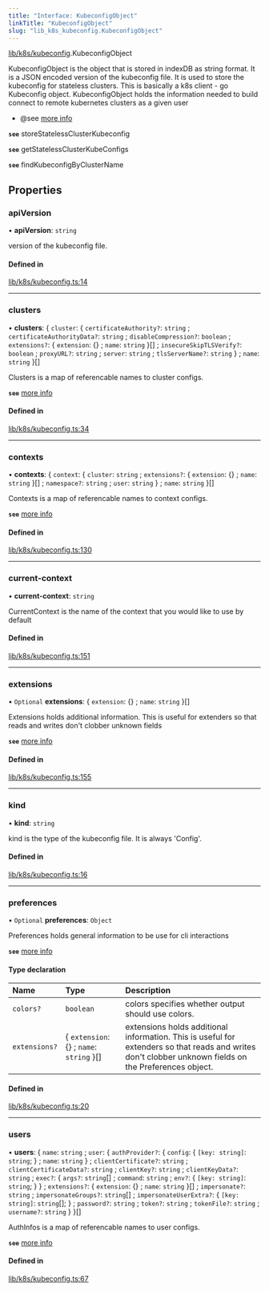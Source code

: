```yaml
---
title: "Interface: KubeconfigObject"
linkTitle: "KubeconfigObject"
slug: "lib_k8s_kubeconfig.KubeconfigObject"
---
```


[lib/k8s/kubeconfig](../modules/lib_k8s_kubeconfig.md).KubeconfigObject

KubeconfigObject is the object that is stored in indexDB as string format.
It is a JSON encoded version of the kubeconfig file.
It is used to store the kubeconfig for stateless clusters.
This is basically a k8s client - go Kubeconfig object.
KubeconfigObject holds the information needed to build connect to remote kubernetes clusters as a given user
* @see [more info](https://kubernetes.io/docs/reference/config-api/kubeconfig.v1/)

**`see`** storeStatelessClusterKubeconfig

**`see`** getStatelessClusterKubeConfigs

**`see`** findKubeconfigByClusterName

## Properties

### apiVersion

• **apiVersion**: `string`

version of the kubeconfig file.

#### Defined in

[lib/k8s/kubeconfig.ts:14](https://github.com/headlamp-k8s/headlamp/blob/45b84205/frontend/src/lib/k8s/kubeconfig.ts#L14)

___

### clusters

• **clusters**: { `cluster`: { `certificateAuthority?`: `string` ; `certificateAuthorityData?`: `string` ; `disableCompression?`: `boolean` ; `extensions?`: { `extension`: {} ; `name`: `string`  }[] ; `insecureSkipTLSVerify?`: `boolean` ; `proxyURL?`: `string` ; `server`: `string` ; `tlsServerName?`: `string`  } ; `name`: `string`  }[]

Clusters is a map of referencable names to cluster configs.

**`see`** [more info](https://kubernetes.io/docs/reference/config-api/kubeconfig.v1/#NamedCluster)

#### Defined in

[lib/k8s/kubeconfig.ts:34](https://github.com/headlamp-k8s/headlamp/blob/45b84205/frontend/src/lib/k8s/kubeconfig.ts#L34)

___

### contexts

• **contexts**: { `context`: { `cluster`: `string` ; `extensions?`: { `extension`: {} ; `name`: `string`  }[] ; `namespace?`: `string` ; `user`: `string`  } ; `name`: `string`  }[]

Contexts is a map of referencable names to context configs.

**`see`** [more info](https://kubernetes.io/docs/reference/config-api/kubeconfig.v1/#NamedContext)

#### Defined in

[lib/k8s/kubeconfig.ts:130](https://github.com/headlamp-k8s/headlamp/blob/45b84205/frontend/src/lib/k8s/kubeconfig.ts#L130)

___

### current-context

• **current-context**: `string`

CurrentContext is the name of the context that you would like to use by default

#### Defined in

[lib/k8s/kubeconfig.ts:151](https://github.com/headlamp-k8s/headlamp/blob/45b84205/frontend/src/lib/k8s/kubeconfig.ts#L151)

___

### extensions

• `Optional` **extensions**: { `extension`: {} ; `name`: `string`  }[]

Extensions holds additional information. This is useful for extenders so that reads and writes don't clobber unknown fields

**`see`** [more info](https://kubernetes.io/docs/reference/config-api/kubeconfig.v1/#NamedExtension)

#### Defined in

[lib/k8s/kubeconfig.ts:155](https://github.com/headlamp-k8s/headlamp/blob/45b84205/frontend/src/lib/k8s/kubeconfig.ts#L155)

___

### kind

• **kind**: `string`

kind is the type of the kubeconfig file. It is always 'Config'.

#### Defined in

[lib/k8s/kubeconfig.ts:16](https://github.com/headlamp-k8s/headlamp/blob/45b84205/frontend/src/lib/k8s/kubeconfig.ts#L16)

___

### preferences

• `Optional` **preferences**: `Object`

Preferences holds general information to be use for cli interactions

**`see`** [more info](https://kubernetes.io/docs/reference/config-api/kubeconfig.v1/#Preferences)

#### Type declaration

| Name | Type | Description |
| :------ | :------ | :------ |
| `colors?` | `boolean` | colors specifies whether output should use colors. |
| `extensions?` | { `extension`: {} ; `name`: `string`  }[] | extensions holds additional information. This is useful for extenders so that reads and writes don't clobber unknown fields on the Preferences object. |

#### Defined in

[lib/k8s/kubeconfig.ts:20](https://github.com/headlamp-k8s/headlamp/blob/45b84205/frontend/src/lib/k8s/kubeconfig.ts#L20)

___

### users

• **users**: { `name`: `string` ; `user`: { `authProvider?`: { `config`: { `[key: string]`: `string`;  } ; `name`: `string`  } ; `clientCertificate?`: `string` ; `clientCertificateData?`: `string` ; `clientKey?`: `string` ; `clientKeyData?`: `string` ; `exec?`: { `args?`: `string`[] ; `command`: `string` ; `env?`: { `[key: string]`: `string`;  }  } ; `extensions?`: { `extension`: {} ; `name`: `string`  }[] ; `impersonate?`: `string` ; `impersonateGroups?`: `string`[] ; `impersonateUserExtra?`: { `[key: string]`: `string`[];  } ; `password?`: `string` ; `token?`: `string` ; `tokenFile?`: `string` ; `username?`: `string`  }  }[]

AuthInfos is a map of referencable names to user configs.

**`see`** [more info](https://kubernetes.io/docs/reference/config-api/kubeconfig.v1/#NamedAuthInfo)

#### Defined in

[lib/k8s/kubeconfig.ts:67](https://github.com/headlamp-k8s/headlamp/blob/45b84205/frontend/src/lib/k8s/kubeconfig.ts#L67)
